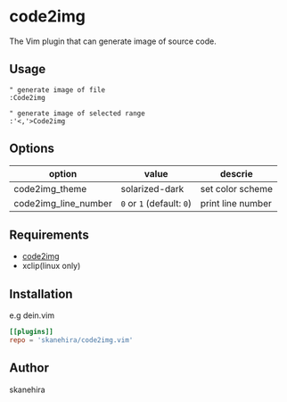 # code2img
The Vim plugin that can generate image of source code.

## Usage
```vim
" generate image of file
:Code2img

" generate image of selected range
:'<,'>Code2img
```

## Options
| option               | value                     | descrie           |
|----------------------|---------------------------|-------------------|
| code2img_theme       | solarized-dark            | set color scheme  |
| code2img_line_number | `0` or `1` (default: `0`) | print line number |

## Requirements
- [code2img](https://github.com/skanehira/code2img)
- xclip(linux only)

## Installation
e.g dein.vim

```toml
[[plugins]]
repo = 'skanehira/code2img.vim'
```

## Author
skanehira
